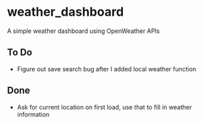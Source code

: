 # weather_dashboard
A simple weather dashboard using OpenWeather APIs

## To Do

* Figure out save search bug after I added local weather function


## Done

 * Ask for current location on first load, use that to fill in weather information






